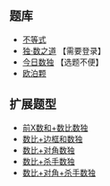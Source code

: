 ## 题库
- [不等式](https://cn.puzzle-futoshiki.com/futoshiki-9x9-hard/)
- [独·数之道](http://www.sudokufans.org.cn/lx/game.index.php?type=gt9) 【需要登录】
- [今日数独](https://cn.sudoku.today/dailysudoku/) 【选题不便】
- [欧泊颗](https://www.oubk.com/sudoku/GTSudoku-3x3-0.html?level=5)

## 扩展题型
- [前X数和+数比数独](../混合类/前X数和+数比数独.md)
- [数比+边框和数独](../混合类/数比+边框和数独.md)
- [数比+对角数独](../混合类/数比+对角数独.md)
- [数比+杀手数独](../混合类/数比+杀手数独.md)
- [数比+对角+杀手数独](../混合类/数比+对角+杀手数独.md)
